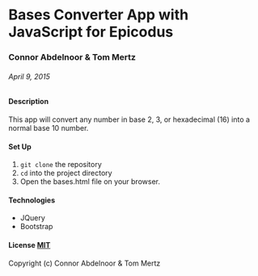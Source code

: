 # Bases Converter App with JavaScript for Epicodus

### Connor Abdelnoor & Tom Mertz

###### April 9, 2015

#### Description

This app will convert any number in base 2, 3, or hexadecimal (16) into a normal base 10 number. 

#### Set Up

1. `git clone` the repository
2. `cd` into the project directory
3. Open the bases.html file on your browser.

#### Technologies

* JQuery
* Bootstrap

#### License [MIT](https://gist.github.com/abdcon02/0a856bcb7bf738ebc1ee)

Copyright (c) Connor Abdelnoor & Tom Mertz
